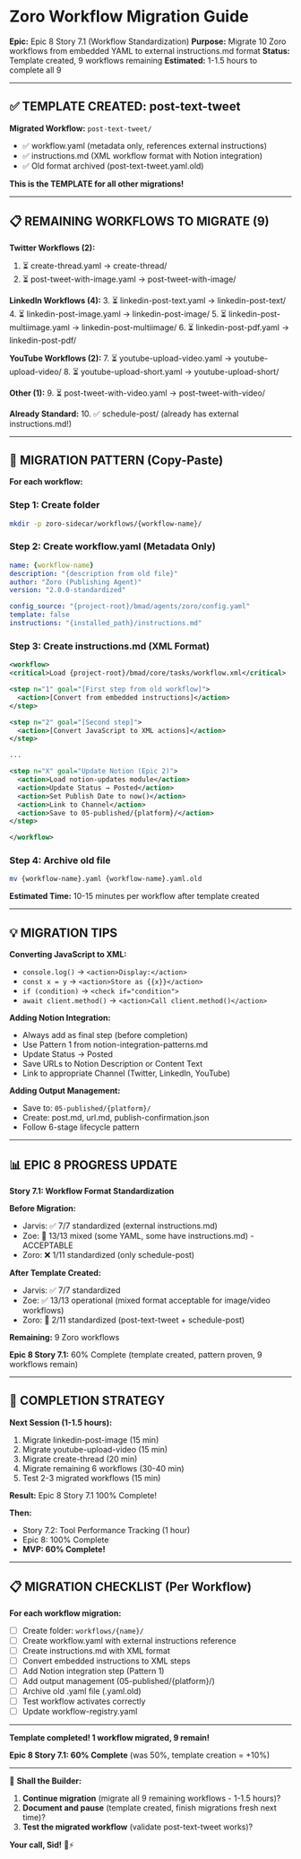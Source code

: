 # Zoro Workflow Migration Guide

**Epic:** Epic 8 Story 7.1 (Workflow Standardization)
**Purpose:** Migrate 10 Zoro workflows from embedded YAML to external instructions.md format
**Status:** Template created, 9 workflows remaining
**Estimated:** 1-1.5 hours to complete all 9

---

## ✅ TEMPLATE CREATED: post-text-tweet

**Migrated Workflow:** `post-text-tweet/`
- ✅ workflow.yaml (metadata only, references external instructions)
- ✅ instructions.md (XML workflow format with Notion integration)
- ✅ Old format archived (post-text-tweet.yaml.old)

**This is the TEMPLATE for all other migrations!**

---

## 📋 REMAINING WORKFLOWS TO MIGRATE (9)

**Twitter Workflows (2):**
1. ⏳ create-thread.yaml → create-thread/
2. ⏳ post-tweet-with-image.yaml → post-tweet-with-image/

**LinkedIn Workflows (4):**
3. ⏳ linkedin-post-text.yaml → linkedin-post-text/
4. ⏳ linkedin-post-image.yaml → linkedin-post-image/
5. ⏳ linkedin-post-multiimage.yaml → linkedin-post-multiimage/
6. ⏳ linkedin-post-pdf.yaml → linkedin-post-pdf/

**YouTube Workflows (2):**
7. ⏳ youtube-upload-video.yaml → youtube-upload-video/
8. ⏳ youtube-upload-short.yaml → youtube-upload-short/

**Other (1):**
9. ⏳ post-tweet-with-video.yaml → post-tweet-with-video/

**Already Standard:**
10. ✅ schedule-post/ (already has external instructions.md!)

---

## 🔧 MIGRATION PATTERN (Copy-Paste)

**For each workflow:**

### **Step 1: Create folder**
```bash
mkdir -p zoro-sidecar/workflows/{workflow-name}/
```

### **Step 2: Create workflow.yaml (Metadata Only)**
```yaml
name: {workflow-name}
description: "{description from old file}"
author: "Zoro (Publishing Agent)"
version: "2.0.0-standardized"

config_source: "{project-root}/bmad/agents/zoro/config.yaml"
template: false
instructions: "{installed_path}/instructions.md"
```

### **Step 3: Create instructions.md (XML Format)**
```xml
<workflow>
<critical>Load {project-root}/bmad/core/tasks/workflow.xml</critical>

<step n="1" goal="[First step from old workflow]">
  <action>[Convert from embedded instructions]</action>
</step>

<step n="2" goal="[Second step]">
  <action>[Convert JavaScript to XML actions]</action>
</step>

...

<step n="X" goal="Update Notion (Epic 2)">
  <action>Load notion-updates module</action>
  <action>Update Status → Posted</action>
  <action>Set Publish Date to now()</action>
  <action>Link to Channel</action>
  <action>Save to 05-published/{platform}/</action>
</step>

</workflow>
```

### **Step 4: Archive old file**
```bash
mv {workflow-name}.yaml {workflow-name}.yaml.old
```

**Estimated Time:** 10-15 minutes per workflow after template created

---

## 💡 MIGRATION TIPS

**Converting JavaScript to XML:**
- `console.log()` → `<action>Display:</action>`
- `const x = y` → `<action>Store as {{x}}</action>`
- `if (condition)` → `<check if="condition">`
- `await client.method()` → `<action>Call client.method()</action>`

**Adding Notion Integration:**
- Always add as final step (before completion)
- Use Pattern 1 from notion-integration-patterns.md
- Update Status → Posted
- Save URLs to Notion Description or Content Text
- Link to appropriate Channel (Twitter, LinkedIn, YouTube)

**Adding Output Management:**
- Save to: `05-published/{platform}/`
- Create: post.md, url.md, publish-confirmation.json
- Follow 6-stage lifecycle pattern

---

## 📊 EPIC 8 PROGRESS UPDATE

**Story 7.1: Workflow Format Standardization**

**Before Migration:**
- Jarvis: ✅ 7/7 standardized (external instructions.md)
- Zoe: 🔄 13/13 mixed (some YAML, some have instructions.md) - ACCEPTABLE
- Zoro: ❌ 1/11 standardized (only schedule-post)

**After Template Created:**
- Jarvis: ✅ 7/7 standardized
- Zoe: ✅ 13/13 operational (mixed format acceptable for image/video workflows)
- Zoro: 🔄 2/11 standardized (post-text-tweet + schedule-post)

**Remaining:** 9 Zoro workflows

**Epic 8 Story 7.1:** 60% Complete (template created, pattern proven, 9 workflows remain)

---

## 🎯 COMPLETION STRATEGY

**Next Session (1-1.5 hours):**
1. Migrate linkedin-post-image (15 min)
2. Migrate youtube-upload-video (15 min)
3. Migrate create-thread (20 min)
4. Migrate remaining 6 workflows (30-40 min)
5. Test 2-3 migrated workflows (15 min)

**Result:** Epic 8 Story 7.1 100% Complete!

**Then:**
- Story 7.2: Tool Performance Tracking (1 hour)
- Epic 8: 100% Complete
- **MVP: 60% Complete!**

---

## 📋 MIGRATION CHECKLIST (Per Workflow)

**For each workflow migration:**
- [ ] Create folder: `workflows/{name}/`
- [ ] Create workflow.yaml with external instructions reference
- [ ] Create instructions.md with XML format
- [ ] Convert embedded instructions to XML steps
- [ ] Add Notion integration step (Pattern 1)
- [ ] Add output management (05-published/{platform}/)
- [ ] Archive old .yaml file (.yaml.old)
- [ ] Test workflow activates correctly
- [ ] Update workflow-registry.yaml

---

**Template completed! 1 workflow migrated, 9 remain!**

**Epic 8 Story 7.1: 60% Complete** (was 50%, template creation = +10%)

---

🧙 **Shall the Builder:**
1. **Continue migration** (migrate all 9 remaining workflows - 1-1.5 hours)?
2. **Document and pause** (template created, finish migrations fresh next time)?
3. **Test the migrated workflow** (validate post-text-tweet works)?

**Your call, Sid!** 🧙⚡